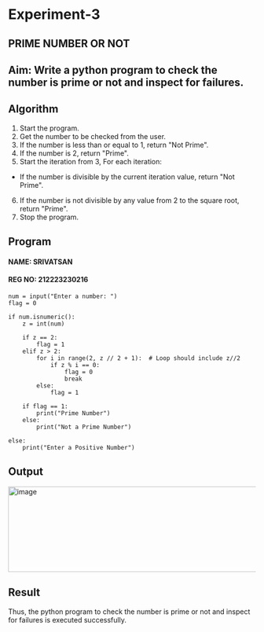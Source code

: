 # Experiment-3

## PRIME NUMBER OR NOT

## Aim: Write a python program to check the number is prime or not and inspect for failures. 

## Algorithm
1. Start the program.
2. Get the number to be checked from the user.
3. If the number is less than or equal to 1, return "Not Prime".
4. If the number is 2, return "Prime".
5. Start the iteration from 3, For each iteration:
 - If the number is divisible by the current iteration value, return "Not Prime".
6. If the number is not divisible by any value from 2 to the square root, return "Prime".
7. Stop the program. 

## Program
#### NAME: SRIVATSAN
#### REG NO: 212223230216
```
num = input("Enter a number: ")  
flag = 0  

if num.isnumeric():  
    z = int(num)  

    if z == 2:  
        flag = 1  
    elif z > 2:  
        for i in range(2, z // 2 + 1):  # Loop should include z//2
            if z % i == 0:  
                flag = 0  
                break  
        else:  
            flag = 1  

    if flag == 1:  
        print("Prime Number")  
    else:  
        print("Not a Prime Number")  

else:  
    print("Enter a Positive Number")

```
## Output
<img width="692" height="174" alt="image" src="https://github.com/user-attachments/assets/bde20c37-28fc-4161-9aaf-54c945e4168e" />

## Result
Thus, the python program to check the number is prime or not and inspect for failures is executed successfully.
